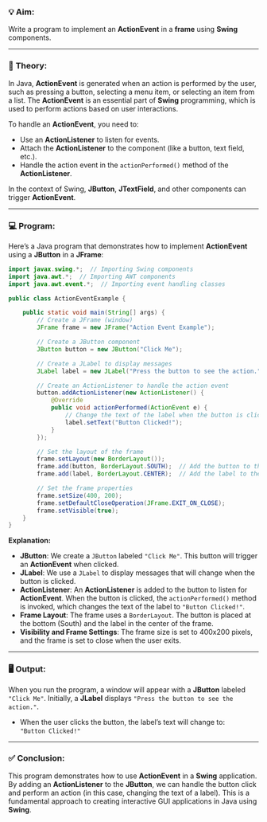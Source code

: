 ### 💡 **Aim:**
Write a program to implement an **ActionEvent** in a **frame** using **Swing** components.

---

### 📘 **Theory:**

In Java, **ActionEvent** is generated when an action is performed by the user, such as pressing a button, selecting a menu item, or selecting an item from a list. The **ActionEvent** is an essential part of **Swing** programming, which is used to perform actions based on user interactions.

To handle an **ActionEvent**, you need to:
- Use an **ActionListener** to listen for events.
- Attach the **ActionListener** to the component (like a button, text field, etc.).
- Handle the action event in the `actionPerformed()` method of the **ActionListener**.

In the context of Swing, **JButton**, **JTextField**, and other components can trigger **ActionEvent**.

---

### 💻 **Program:**

Here’s a Java program that demonstrates how to implement **ActionEvent** using a **JButton** in a **JFrame**:

```java
import javax.swing.*;  // Importing Swing components
import java.awt.*;  // Importing AWT components
import java.awt.event.*;  // Importing event handling classes

public class ActionEventExample {

    public static void main(String[] args) {
        // Create a JFrame (window)
        JFrame frame = new JFrame("Action Event Example");

        // Create a JButton component
        JButton button = new JButton("Click Me");

        // Create a JLabel to display messages
        JLabel label = new JLabel("Press the button to see the action.", JLabel.CENTER);

        // Create an ActionListener to handle the action event
        button.addActionListener(new ActionListener() {
            @Override
            public void actionPerformed(ActionEvent e) {
                // Change the text of the label when the button is clicked
                label.setText("Button Clicked!");
            }
        });

        // Set the layout of the frame
        frame.setLayout(new BorderLayout());
        frame.add(button, BorderLayout.SOUTH);  // Add the button to the bottom of the frame
        frame.add(label, BorderLayout.CENTER);  // Add the label to the center of the frame

        // Set the frame properties
        frame.setSize(400, 200);
        frame.setDefaultCloseOperation(JFrame.EXIT_ON_CLOSE);
        frame.setVisible(true);
    }
}
```

**Explanation:**
- **JButton**: We create a `JButton` labeled `"Click Me"`. This button will trigger an **ActionEvent** when clicked.
- **JLabel**: We use a `JLabel` to display messages that will change when the button is clicked.
- **ActionListener**: An **ActionListener** is added to the button to listen for **ActionEvent**. When the button is clicked, the `actionPerformed()` method is invoked, which changes the text of the label to `"Button Clicked!"`.
- **Frame Layout**: The frame uses a `BorderLayout`. The button is placed at the bottom (South) and the label in the center of the frame.
- **Visibility and Frame Settings**: The frame size is set to 400x200 pixels, and the frame is set to close when the user exits.

---

### 🖥️ **Output:**

When you run the program, a window will appear with a **JButton** labeled `"Click Me"`. Initially, a **JLabel** displays `"Press the button to see the action."`.

- When the user clicks the button, the label’s text will change to:  
  `"Button Clicked!"`

---

### ✅ **Conclusion:**

This program demonstrates how to use **ActionEvent** in a **Swing** application. By adding an **ActionListener** to the **JButton**, we can handle the button click and perform an action (in this case, changing the text of a label). This is a fundamental approach to creating interactive GUI applications in Java using **Swing**.
